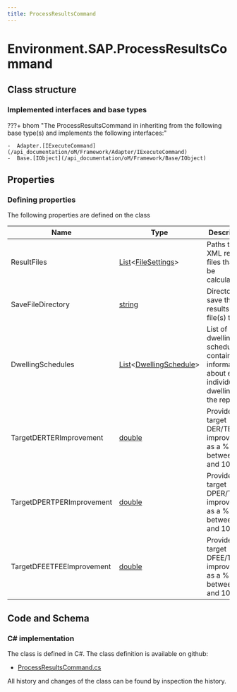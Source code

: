 ```yaml
---
title: ProcessResultsCommand
---
```


# Environment.SAP.ProcessResultsCommand



## Class structure

### Implemented interfaces and base types

???+ bhom "The ProcessResultsCommand in inheriting from the following base type(s) and implements the following interfaces:"

    -  Adapter.[IExecuteCommand](/api_documentation/oM/Framework/Adapter/IExecuteCommand)
    -  Base.[IObject](/api_documentation/oM/Framework/Base/IObject)


## Properties



### Defining properties

The following properties are defined on the class

| Name             | Type             | Description      | Quantity         |
|------------------|------------------|------------------|------------------|
| ResultFiles | [List](https://learn.microsoft.com/en-us/dotnet/api/System.Collections.Generic.List-1?view=netstandard-2.0)&lt;[FileSettings](/api_documentation/oM/Framework/Adapter/FileSettings)&gt; | Paths to the XML results files that will be calculated. | - |
| SaveFileDirectory | [string](https://learn.microsoft.com/en-us/dotnet/api/System.String?view=netstandard-2.0) | Directory to save the results file(s) to. | - |
| DwellingSchedules | [List](https://learn.microsoft.com/en-us/dotnet/api/System.Collections.Generic.List-1?view=netstandard-2.0)&lt;[DwellingSchedule](/api_documentation/oM/Adapter/Environment/SAP/Excel/DwellingSchedule)&gt; | List of dwelling schedules containing information about each individual dwelling in the report. | - |
| TargetDERTERImprovement | [double](https://learn.microsoft.com/en-us/dotnet/api/System.Double?view=netstandard-2.0) | Provide the target DER/TER improvement as a % between 0 and 100. | - |
| TargetDPERTPERImprovement | [double](https://learn.microsoft.com/en-us/dotnet/api/System.Double?view=netstandard-2.0) | Provide the target DPER/TPER improvement as a % between 0 and 100. | - |
| TargetDFEETFEEImprovement | [double](https://learn.microsoft.com/en-us/dotnet/api/System.Double?view=netstandard-2.0) | Provide the target DFEE/TFEE improvement as a % between 0 and 100. | - |


## Code and Schema

### C# implementation

The class is defined in C#. The class definition is available on github:

- [ProcessResultsCommand.cs](https://github.com/BHoM/SAP_Toolkit/blob/develop/SAP_oM/Config/ProcessResultsCommand.cs)

All history and changes of the class can be found by inspection the history.

